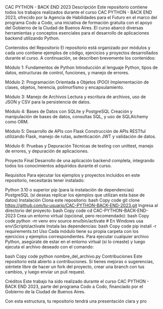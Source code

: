 CAC PYTHON - BACK END 2023
Descripción
Este repositorio contiene todos los trabajos realizados durante el curso CAC PYTHON - BACK END 2023, ofrecido por la Agencia de Habilidades para el Futuro en el marco del programa Codo a Codo, una iniciativa de formación gratuita con el apoyo del Gobierno de la Ciudad de Buenos Aires. El curso abarcó diversas herramientas y conceptos esenciales para el desarrollo de aplicaciones backend utilizando Python.

Contenidos del Repositorio
El repositorio está organizado por módulos y cada uno contiene ejemplos de código, ejercicios y proyectos desarrollados durante el curso. A continuación, se describen brevemente los contenidos:

Módulo 1: Fundamentos de Python
Introducción al lenguaje Python, tipos de datos, estructuras de control, funciones, y manejo de errores.

Módulo 2: Programación Orientada a Objetos (POO)
Implementación de clases, objetos, herencia, polimorfismo y encapsulamiento.

Módulo 3: Manejo de Archivos
Lectura y escritura de archivos, uso de JSON y CSV para la persistencia de datos.

Módulo 4: Bases de Datos con SQLite y PostgreSQL
Creación y manipulación de bases de datos, consultas SQL, y uso de SQLAlchemy como ORM.

Módulo 5: Desarrollo de APIs con Flask
Construcción de APIs RESTful utilizando Flask, manejo de rutas, autenticación JWT y validación de datos.

Módulo 6: Pruebas y Depuración
Técnicas de testing con unittest, manejo de errores, y depuración de aplicaciones.

Proyecto Final
Desarrollo de una aplicación backend completa, integrando todos los conocimientos adquiridos durante el curso.

Requisitos
Para ejecutar los ejemplos y proyectos incluidos en este repositorio, necesitarás tener instalado:

Python 3.10 o superior
pip (para la instalación de dependencias)
PostgreSQL (si deseas replicar los ejemplos que utilizan esta base de datos)
Instalación
Clona este repositorio:
bash
Copy code
git clone https://github.com/tu-usuario/CAC-PYTHON-BACK-END-2023.git
Ingresa al directorio del proyecto:
bash
Copy code
cd CAC-PYTHON-BACK-END-2023
Crea un entorno virtual (opcional, pero recomendado):
bash
Copy code
python -m venv env
source env/bin/activate  # En Windows usa env\Scripts\activate
Instala las dependencias:
bash
Copy code
pip install -r requirements.txt
Uso
Cada módulo tiene su propia carpeta con los ejercicios y ejemplos correspondientes. Para ejecutar cualquier archivo Python, asegúrate de estar en el entorno virtual (si lo creaste) y luego ejecuta el archivo deseado con el comando:

bash
Copy code
python nombre_del_archivo.py
Contribuciones
Este repositorio está abierto a contribuciones. Si tienes mejoras o sugerencias, siéntete libre de hacer un fork del proyecto, crear una branch con tus cambios, y luego enviar un pull request.

Créditos
Este trabajo ha sido realizado durante el curso CAC PYTHON - BACK END 2023, parte del programa Codo a Codo, financiado por el Gobierno de la Ciudad de Buenos Aires.

Con esta estructura, tu repositorio tendrá una presentación clara y pro
